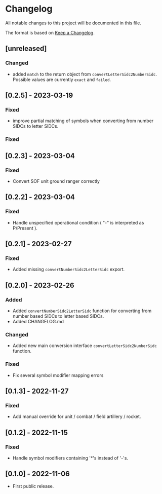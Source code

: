 # Changelog

All notable changes to this project will be documented in this file.

The format is based on [Keep a Changelog](https://keepachangelog.com/en/1.0.0/).

## [unreleased]

### Changed

- added `match` to the return object from `convertLetterSidc2NumberSidc`. Possible values are currently `exact`
  and `failed`.

## [0.2.5] - 2023-03-19

### Fixed

- improve partial matching of symbols when converting from number SIDCs to letter SIDCs.

### Fixed

## [0.2.3] - 2023-03-04

### Fixed

- Convert SOF unit ground ranger correctly

## [0.2.2] - 2023-03-04

### Fixed

- Handle unspecified operational condition ( "-" is interpreted as P/Present ).

## [0.2.1] - 2023-02-27

### Fixed

- Added missing `convertNumberSidc2LetterSidc` export.

## [0.2.0] - 2023-02-26

### Added

- Added `convertNumberSidc2LetterSidc` function for converting from number based SIDCs to letter based SIDCs.
- Added CHANGELOG.md

### Changed

- Added new main conversion interface `convertLetterSidc2NumberSidc` function.

### Fixed

- Fix several symbol modifier mapping errors

## [0.1.3] - 2022-11-27

### Fixed

- Add manual override for unit / combat / field artillery / rocket.

## [0.1.2] - 2022-11-15

### Fixed

- Handle symbol modifiers containing '\*'s instead of '-'s.

## [0.1.0] - 2022-11-06

- First public release.
